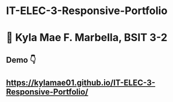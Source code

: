 # IT-ELEC-3-Responsive-Portfolio
# :girl: Kyla Mae F. Marbella, BSIT 3-2
## Demo :point_down:
## https://kylamae01.github.io/IT-ELEC-3-Responsive-Portfolio/
